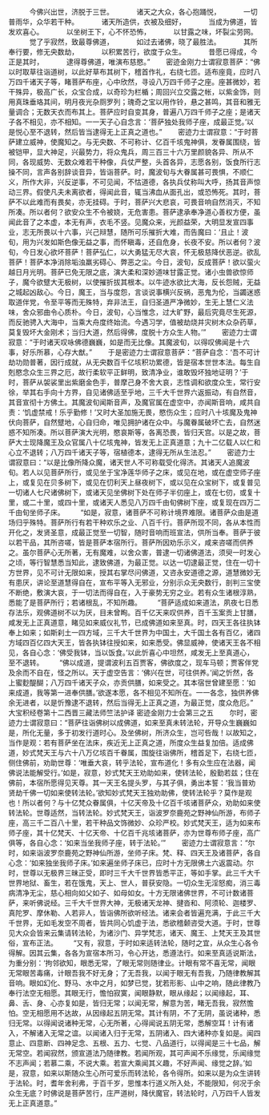 <!-- { "loadSidebar": true } -->
　　　今佛兴出世，济脱于三世。
　　　诸天之大众，各心抱踊悦，
　　　一切普雨华，众华若干种。
　　　诸天所造供，衣被及细好，
　　　当成为佛道，皆发欢喜心。
　　　以坐树王下，心不怀恐怖，
　　　以甘露之味，坏裂尘劳网。
　　　觉了乎寂然，致最尊佛道，
　　　如过去诸佛，晓了最胜法。
　　　其所奉行要，修无央数劫，
　　　以积累苦行，欲度于众生。
　　　昔愿已得成，今正是其时，
　　　逮得尊佛道，唯演布慈愍。”
　　密迹金刚力士谓寂意菩萨：“佛以时取草往诣道树，以此好草布其树下，稽首作礼，右绕七匝。适布座竟，应时八万四千诸天子等，睹菩萨布座，心中欣然，寻设八万四千师子之座。座甚微妙，若干殊异，极高广长，众宝合成，以奇珍为栏楯；周回兴立交露之帐，以紫金饰，则用真珠垂珞其间，明月夜光杂厕罗列；瑰奇之宝以用作铃，悬之甚鸣，其音和雅无量调合；无数天衣而布其上。菩萨应时自变其身，普遍八万四千师子之座；是诸天子各不相见，亦不相知。一一天子心自念言：‘菩萨独处我师子座，成最正觉。’以是悦心至不退转，然后皆当逮得无上正真之道也。”
　　密迹力士谓寂意：“于时菩萨建立威神，使魔知之。与无央数、不可称计、亿百千垓鬼神俱，发眷属围绕，皆被铠甲，显大神足，兴最势力，将众鬼兵，周三百三十六万里颜貌各异、所从不同，各现威势、无数众难若干种像，兵仗严整，头首各异，志愿各别，饭食所行志操不同，言声各别辞谈音异，皆诣菩萨。时，魔波旬与大眷属甚可畏惧，不顺仁义，所作大非，兴反逆事，不可见闻，不怙道德，各执兵仗称叫大呼，扬其音声惊动三界。假使凡夫未离欲者，得闻此音，辄当沸血从面孔出，或恐怖死。其时，菩萨不以此难而有畏矣，亦无挂碍。于时，菩萨兴大悲哀，可畏音响自然消灭，不知所凑。所以者何？欲安众生不令被娆，无危害患。菩萨逮承奉净道心善权方便，虽闻此音了之本虚，本无有声，衣毛不竖。见魔众来，光颜益荣，大明显发宣四事业，志无所畏以十六事，兴己辩慧，随所可乐摧折大难，而告魔曰：‘且止！波旬，用为兴发如斯色像无益之事，而怀瞋毒，还自危身，长夜不安。所以者何？波旬，今日发心欲坏菩萨！菩萨弘仁，以大勇猛无尽大哀，怀无极慈降伏恶逆。欲乱菩萨！菩萨本净消除垢浊羸劣碍心、弊恶之尘。今日，波旬，反成菩萨！欲以萤火越日月光明。菩萨已免无限之底，演大柔和深妙道味甘露正觉。诸小虫兽欲惊师子，魔今欲躄大无极树，以使摧折拔其根本。以牛迹水欲比大海，反长怨贼，无益之城起凶敌心。今日，魔王，当与度怨，言谈说事横兴反祸，恶鬼为伦，当蠲迷惑取道伴党，令至平等而无殊特，弃非法王，自归圣道严净微妙，生无上慧仁义法味，舍众邪曲令心质朴。今日，波旬，心当惟念，过大旷野，最后究竟尽生死源，而反驰骋入大海中，当乘大舟度终始流。今遇习学，值被劫烧并灾树木众杂药草，莫复毁坏大金刚术；当归大道，然后得佛，度脱十方众生人物。’”
　　密迹力士谓寂意：“于时诸天叹咏佛德巍巍，如是而无比像。其魔波旬，以得叹佛闻是十六事，好乐所慕，心存大猷。”
　　于是密迹力士谓寂意菩萨：“菩萨自念：‘吾不可计劫功勋普著，因行成就，从无央数百千亿垓积功累德，皆是宿本世世本法。每生自剋愍念众生三界之厄，故行柔软平正鲜明，致清净业，谁敢毁坏独地证明？’于时，菩萨从袈裟里出紫磨金色手，普摩己身不舍大哀，志性调和欲度众生，常行安徐，举其右手向十方界，自见诸佛适至乎地，三千大千世界六返振动，有自然音，其音宣彻十方佛土。其魔波旬闻斯音声，及魔官属在虚空中，亦闻斯音响，咸共自责：‘饥虚禁戒！乐乎勤修！’又时大圣加施无畏，愍伤众生；应时八十垓魔及鬼神伏向菩萨，自然躄地，心自归命，唯见拥护诸在众中。与魔眷属破坏亡去，自然迷惑不知所凑。所以菩萨演大光明，愍哀斯等，各离恐畏，皆归天宫。以是之故，菩萨大士现降魔王及众官属八十亿垓鬼神，皆发无上正真道意；九十二亿载人以仁和心立不退转；八万四千诸天子等，宿植德本，逮得无所从生法忍。”
　　密迹力士谓寂意曰：“以是比像所降众魔，诸天世人不可称载受化得济。其诸天人追魔波旬。若人以见菩萨所行，或见坐于宝净莲华师子之床，或见在地，或在虚空师子座上，或复见在贝多树下，或见在忉利天上昼夜树下，或以见在众宝树下，或复普见一切诸人七尺诸佛树下，或诸天见坐佛树下处在师子半仞座上，或在七仞，或复十里，或二十里，或四十里，或诸天人悉见八万四千由旬佛树下座，或复现在四万二千由旬坐师子床。
　　“如是，寂意，诸菩萨不可称计境界难限。诸菩萨众由是道场归乎殊特。菩萨所行有若干种欢乐之业、八百千行。菩萨所现不同，各从本性而开化之，发贤圣意，成最正觉至一切智，随时音响而班宣法，供所当奉。菩萨于彼以若干品，其所咨嗟，皆是菩萨本宿所行。菩萨所因劝乐示义，咸来咨嗟而供养之。虽尔菩萨心无所著，无有魔难，以舍众害，普逮一切诸佛道法，须臾一时发心之顷，等行智慧悉当知此，逮致佛道，为最正觉。以达一切逮最正觉，住在一切十方世界，见不可计无限如来，授其右掌尽问佛道，又咨永安道德之源，道慧微妙无有患厌，讲论至道慧得自在，宣布平等入无邪业，分别示众无央数行，剖判三宝使不断绝，敷演大哀，于一切法而得自在，入于豪势无穷之业。若有众生诸根淳熟，悉能了是菩萨所行；若诸根乱，不知所趣。
　　“菩萨适成如来道法，夙夜七日悉存法乐，观佛道树不以为厌，目未曾眴。百千亿天来叹供养，百千玉案贡上甘膳，咸发无上正真道意，睹见如来威仪礼节，已成佛道如来至真。时，四天王各往执钵奉上如来；如斯刹土一四方域，三千大千世界为中国土，大千国土各有百亿，诸四方域四百亿四大天王，皆各执钵往授如来，如来悉受。佛显威神，使诸天王各不相见，各自心念：‘佛受我钵，当以饭食。’以此忻喜心中坦然，咸发无上至真道心，至不退转。
　　“佛以成道，提谓波利五百贾客，佛欲度之，现车马顿；贾客伴党及余而不自在，怪之所以。天于虚空告言：‘佛兴在世，可往供养。’闻之忻然，各上蜜麨醍醐；八万四千诸天子众，亦贡供膳，如来受之。其本宿世曾建至愿：‘如来成道，我等第一进奉供膳。’欲遂本愿，各不相见不知所在。一一各念，独供养佛余无进者，以是忻豫逮不退转，然后当得无上正真之道，为最正觉，度众危厄。”
大宝积经卷第十二西晋三藏法师竺法护译
密迹金刚力士会第三之五
　　尔时，密迹力士谓寂意曰：“菩萨往诣佛树以成佛道，如来至真未转法轮，开导众生巍巍如是，所化无量，多于初发行道时心。及坐佛树，所济众生，岂可呰哉！以故知之，当作是观：若有菩萨坐在法床，疾近无上正真之道，所度众生益复加倍。适成佛道，妙式梵天王与六十八万亿垓百千眷属，围旋往诣佛所，稽首足下，右绕七匝，侧住佛前，劝助世尊：‘唯垂大哀，转乎法轮，宣布道化！多有众生应在法器，闻佛说法能解受行。’如是，寂意，妙式梵天王劝助如来，使转法轮，殷勤若兹；住在佛前，本宿所愿得见天尊。其一天王名提头罗，与其子俱，勇出本誓：‘我当普劝贤劫千佛一切如来使转法轮。’欲知妙式梵天王独劝助佛，使转法轮乎？莫作是观也！所以者何？与十亿梵众眷属俱，十亿天帝及十亿百千垓诸菩萨众，劝助如来使转法轮。世尊适然，当转法轮。妙式梵天王，诣波罗奈鹿苑之野神仙所游，布师子座，高三千二百八十里，若干种品文饰微妙、众珍严校。妙式梵天王，适为如来布师子座，其十亿梵天、十亿天帝、十亿百千兆垓诸菩萨，亦为世尊布师子座，高广俱等，各自心念：‘如来当坐我师子座，转于法轮。’”
　　密迹力士谓寂意言：“尔时，如来诣波罗奈鹿苑之野神仙所游，坐师子床。梵、释、四天王及诸菩萨，各自心念：‘如来独坐我师子床。’如来遍坐师子床已，应时十方无限佛土六返震动。尔时，世尊以无极界三昧正受，即时三千大千世界皆悉平正，等如手掌。此三千大千世界地狱、畜生，若在饿鬼，天上、世人，普获安隐。一切众生无淫怒痴，消三毒病清净无尘，慈心相向如父如子、如母如女。十方无限诸佛世界，不可计数诸菩萨，来听佛说经。三千大千世界大神，无极诸天龙神、揵沓和、阿须轮、迦楼罗、真陀罗、摩休勒、人若非人，皆诣佛所欲听经法。诸来会者皆遍充满，于此三千大千世界，无如毛发空不周者，皆共同心饥虚于法，悉欲稽颡咨受大道。于时，世尊见大众会皆来云集请转法轮，为诸沙门、异学梵志，诸天、魔王、上梵天王及其世俗，宣布正法。
　　“又有，寂意，于时如来适转法轮，随时之宜，从众生心各令得解。因其云集，各各为宣宿本所习，令心开达，悉遵法行。如来至真适说斯法，为重分别：‘拘邻欲知，眼悉无常，了眼无常则随律业。计眼有常不喜无常，闻眼无常眼苦毒痛，计眼吾我不好无身；了无吾我，以闻于眼无有吾我，乃随律教解其音响。眼如幻化、野马、水中之月，如梦已觉，犹若形影、山中之响，随此律教乃奉行法空无相愿。其眼无行，憺怕寂寞，闻眼静默，眼从缘起；以闻缘起，耳、鼻、舌、身、心亦复如是，皆归无常；以闻无常，解意为苦，睹无吾我，寂然憺怕。空无相愿用不达故，从因缘起五阴无常。其计有阴，不了无阴，虽说诸种，悉归无常。以得闻说诸种无常，心无所著，心得闻说五阴无常，悉解空耳！计有诸入，不解诸入无常之谊。以闻诸入归于无常，五阴诸入、四大诸种亦复如是。闻四意止、四意断、四神足念、五根、五力、七觉、八品道行，以得闻是三十七品，解无常空。若闻寂然，颁宣道法乃随律教。若闻所观，其可声闻不乐缘觉，乐闻缘觉不志声闻；若慕二乘，不说大乘。若宣大乘闻其义趣，不好声闻、缘觉之辞。’如是，寂意，如来以斯随众生心所可爱乐而转法轮，各令得所。如来以是为众生讲转于法轮。时，耆年舍利弗，于百千岁，思惟本行道义所入处，不能限知，何况于余众生无底？时佛说是菩萨苦行，庄严道树，降伏魔官，转法轮时，八万四千人皆发无上正真道意。”
